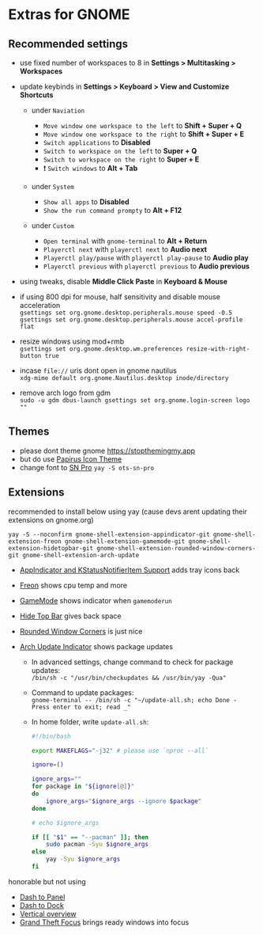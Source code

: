 # Extras for GNOME

## Recommended settings

-   use fixed number of workspaces to 8 in **Settings > Multitasking > Workspaces**

-   update keybinds in **Settings > Keyboard > View and Customize Shortcuts**

    -   under `Naviation`

        -   `Move window one workspace to the left` to **Shift + Super + Q**
        -   `Move window one workspace to the right` to **Shift + Super + E**
        -   `Switch applications` to **Disabled**
        -   `Switch to workspace on the left` to **Super + Q**
        -   `Switch to workspace on the right` to **Super + E**
        -   ❗ `Switch windows` to **Alt + Tab**

    -   under `System`

        -   `Show all apps` to **Disabled**
        -   `Show the run command prompty` to **Alt + F12**

    -   under `Custom`
        -   `Open terminal` with `gnome-terminal` to **Alt + Return**
        -   `Playerctl next` with `playerctl next` to **Audio next**
        -   `Playerctl play/pause` with `playerctl play-pause` to **Audio play**
        -   `Playerctl previous` with `playerctl previous` to **Audio previous**

-   using tweaks, disable **Middle Click Paste** in **Keyboard & Mouse**

-   if using 800 dpi for mouse, half sensitivity and disable mouse acceleration<br>
    `gsettings set org.gnome.desktop.peripherals.mouse speed -0.5`<br>
    `gsettings set org.gnome.desktop.peripherals.mouse accel-profile flat`

-   resize windows using mod+rmb<br>
    `gsettings set org.gnome.desktop.wm.preferences resize-with-right-button true`

-   incase `file://` uris dont open in gnome nautilus<br>
    `xdg-mime default org.gnome.Nautilus.desktop inode/directory`

-   remove arch logo from gdm<br>
    `sudo -u gdm dbus-launch gsettings set org.gnome.login-screen logo ""`

## Themes

-   please dont theme gnome https://stopthemingmy.app
-   but do use [Papirus Icon Theme](https://github.com/PapirusDevelopmentTeam/papirus-icon-theme)
-   change font to [SN Pro](https://supernotes.app/open-source/sn-pro/) `yay -S ots-sn-pro`

## Extensions

recommended to install below using yay (cause devs arent updating their extensions on gnome.org)

`yay -S --noconfirm gnome-shell-extension-appindicator-git gnome-shell-extension-freon gnome-shell-extension-gamemode-git gnome-shell-extension-hidetopbar-git gnome-shell-extension-rounded-window-corners-git gnome-shell-extension-arch-update`

-   [AppIndicator and KStatusNotifierItem Support](https://extensions.gnome.org/extension/615/appindicator-support/) adds tray icons back
-   [Freon](https://extensions.gnome.org/extension/841/freon/) shows cpu temp and more
-   [GameMode](https://extensions.gnome.org/extension/1852/gamemode/) shows indicator when `gamemoderun`
-   [Hide Top Bar](https://extensions.gnome.org/extension/545/hide-top-bar/) gives back space
-   [Rounded Window Corners](https://extensions.gnome.org/extension/5237/rounded-window-corners/) is just nice
-   [Arch Update Indicator](https://extensions.gnome.org/extension/1010/archlinux-updates-indicator/) shows package updates

    -   In advanced settings, change command to check for package updates:<br>
        `/bin/sh -c "/usr/bin/checkupdates && /usr/bin/yay -Qua"`
    -   Command to update packages:<br>
        `gnome-terminal -- /bin/sh -c "~/update-all.sh; echo Done - Press enter to exit; read _"`
    -   In home folder, write `update-all.sh`:<br>

        ```bash
        #!/bin/bash

        export MAKEFLAGS="-j32" # please use `nproc --all`

        ignore=()

        ignore_args=""
        for package in "${ignore[@]}"
        do
        	ignore_args="$ignore_args --ignore $package"
        done

        # echo $ignore_args

        if [[ "$1" == "--pacman" ]]; then
        	sudo pacman -Syu $ignore_args
        else
        	yay -Syu $ignore_args
        fi
        ```

honorable but not using

-   [Dash to Panel](https://extensions.gnome.org/extension/1160/dash-to-panel/)
-   [Dash to Dock](https://extensions.gnome.org/extension/307/dash-to-dock/)
-   [Vertical overview](https://extensions.gnome.org/extension/4144/vertical-overview/)
-   [Grand Theft Focus](https://extensions.gnome.org/extension/5410/grand-theft-focus/) brings ready windows into focus
